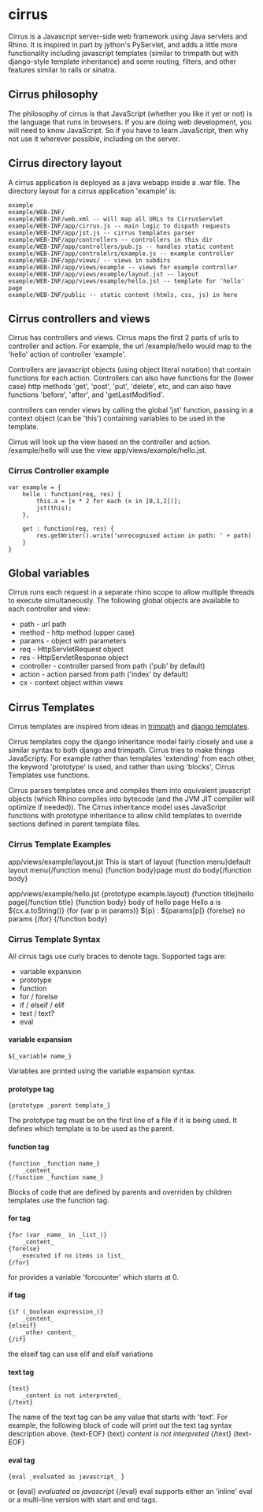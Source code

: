 # cirrus
Cirrus is a Javascript server-side web framework using Java servlets and Rhino.
It is inspired in part by jython's PyServlet, and adds a little more
functionality including javascript templates (similar to trimpath
but with django-style template inheritance) and some routing,
filters, and other features similar to rails or sinatra. 

## Cirrus philosophy
The philosophy of cirrus is that JavaScript (whether you like it yet or not) is
the language that runs in browsers.  If you are doing web development, you will need
to know JavaScript.  So if you have to learn JavaScript, then why not use it
wherever possible, including on the server.

## Cirrus directory layout
A cirrus application is deployed as a java webapp inside a .war file.
The directory layout for a cirrus application 'example' is:

    example
    example/WEB-INF/
    example/WEB-INF/web.xml -- will map all URLs to CirrusServlet
    example/WEB-INF/app/cirrus.js -- main logic to dispath requests
    example/WEB-INF/app/jst.js -- cirrus templates parser
    example/WEB-INF/app/controllers -- controllers in this dir
    example/WEB-INF/app/controllers/pub.js -- handles static content
    example/WEB-INF/app/controlelrs/example.js -- example controller
    example/WEB-INF/app/views/ -- views in subdirs
    example/WEB-INF/app/views/example -- views for example controller
    example/WEB-INF/app/views/example/layout.jst -- layout
    example/WEB-INF/app/views/example/hello.jst -- template for 'hello' page
    example/WEB-INF/public -- static content (htmls, css, js) in here

    
## Cirrus controllers and views
Cirrus has controllers and views.
Cirrus maps the first 2 parts of urls to controller and action.  For example,
the url /example/hello would map to the 'hello' action of controller 'example'.

Controllers are javascript objects (using object literal notation) that contain
functions for each action.  Controllers can also have functions for the
(lower case) http methods 'get', 'post', 'put', 'delete', etc,
and can also have functions 'before', 'after', and 'getLastModified'.

controllers can render views by calling the global 'jst' function, passing in
a context object (can be 'this') containing variables to be used in the template.

Cirrus will look up the view based on the controller and action.  /example/hello
will use the view app/views/example/hello.jst.

### Cirrus Controller example

    var example = {
        hello : function(req, res) {
            this.a = [x * 2 for each (x in [0,1,2])];
            jst(this);
        },
        
        get : function(req, res) {
            res.getWriter().write('unrecognised action in path: ' + path)
        }
    }


## Global variables
Cirrus runs each request in a separate rhino scope to allow multiple threads to
execute simultaneously.  The following global objects are available to each
controller and view:

* path - url path
* method - http method (upper case)
* params - object with parameters
* req - HttpServletRequest object
* res - HttpServletResponse object
* controller - controller parsed from path ('pub' by default)
* action - action parsed from path ('index' by default)
* cx - context object within views

## Cirrus Templates
Cirrus templates are inspired from ideas in
[trimpath](http://code.google.com/p/trimpath/wiki/JavaScriptTemplates)
and [django templates](http://docs.djangoproject.com/en/dev/ref/templates/builtins/).

Cirrus templates copy the django inheritance model fairly closely and use a similar
syntax to both django and trimpath.  Cirrus tries to make things JavaScripty.  For
example rather than templates 'extending' from each other, the keyword 'prototype'
is used, and rather than using 'blocks', Cirrus Templates use functions.

Cirrus parses templates once and compiles them into equivalent javascript objects
(which Rhino compiles into bytecode (and the JVM JIT compiler will optimize if needed)).
The Cirrus inheritance model uses JavaScript functions with prototype inheritance
to allow child templates to override sections defined in parent template files.

### Cirrus Template Examples

app/views/example/layout.jst
    <html>
      <head>
        <title>{function title}default title{/function title}</title>
      </head>
      <body>
      This is start of layout
      {function menu}default layout menu{/function menu}
      {function body}page must do body{/function body}
      </body>
    </html>
    
app/views/example/hello.jst
    {prototype example.layout}
    {function title}hello page{/function title}
    {function body}
      body of hello page
      Hello a is ${cx.a.toString()}
      {for (var p in params)}
        ${p} : ${params[p]}
      {forelse}
        no params
      {/for}
    {/function body}

### Cirrus Template Syntax
All cirrus tags use curly braces to denote tags.  Supported tags are:

* variable expansion
* prototype
* function
* for / forelse
* if / elseif / elif
* text / text?
* eval

#### variable expansion
    ${_variable name_}
Variables are printed using the variable expansion syntax.
    
#### prototype tag
    {prototype _parent template_}
The prototype tag must be on the first line of a file if it is being used.
It defines which template is to be used as the parent.

#### function tag
    {function _function name_}
        _content_
    {/function _function name_}

Blocks of code that are defined by parents and overriden by children
templates use the function tag.

#### for tag
    {for (var _name_ in _list_)}
        _content_
    {forelse}
       _executed if no items in list_
    {/for}
for provides a variable 'forcounter' which starts at 0.

#### if tag
    {if (_boolean expression_)}
        _content_
    {elseif}
        _other content_
    {/if}
the elseif tag can use elif and elsif variations
    
#### text tag
    {text}
        _content is not interpreted_
    {/text}
The name of the text tag can be any value that starts with 'text'.
For example, the following block of code will print out the text
tag syntax description above.
    {text-EOF}
    {text}
        _content is not interpreted_
    {/text}
    {text-EOF}

#### eval tag
    {eval _evaluated as javascript_ }
or
    {eval}
        _evaluated as javascript_
    {/eval}
eval supports either an 'inline' eval or a multi-line version with
start and end tags.
